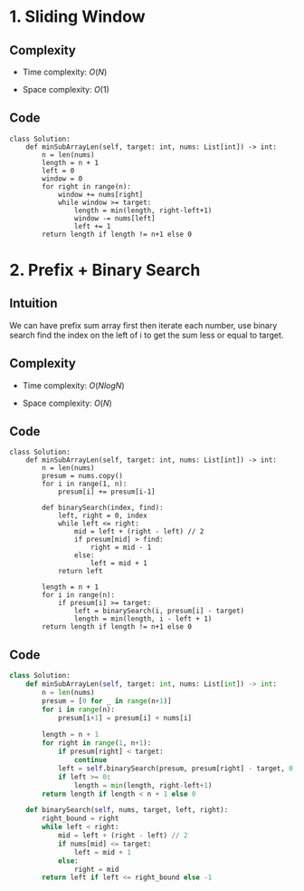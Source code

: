 # 1. Sliding Window

## Complexity
- Time complexity:
    $O(N)$

- Space complexity:
    $O(1)$

## Code
```python3 []
class Solution:
    def minSubArrayLen(self, target: int, nums: List[int]) -> int:
        n = len(nums)
        length = n + 1
        left = 0
        window = 0
        for right in range(n):
            window += nums[right]
            while window >= target:
                length = min(length, right-left+1)
                window -= nums[left]
                left += 1
        return length if length != n+1 else 0
```


# 2. Prefix + Binary Search

## Intuition
We can have prefix sum array first then iterate each number, use binary search find the index on the left of i to get the sum less or equal to target.

## Complexity
- Time complexity:
    $O(NlogN)$

- Space complexity:
    $O(N)$

## Code
```python3 []
class Solution:
    def minSubArrayLen(self, target: int, nums: List[int]) -> int:
        n = len(nums)
        presum = nums.copy()
        for i in range(1, n):
            presum[i] += presum[i-1]

        def binarySearch(index, find):
            left, right = 0, index
            while left <= right:
                mid = left + (right - left) // 2
                if presum[mid] > find:
                    right = mid - 1
                else:
                    left = mid + 1
            return left
        
        length = n + 1
        for i in range(n):
            if presum[i] >= target:
                left = binarySearch(i, presum[i] - target)
                length = min(length, i - left + 1)
        return length if length != n+1 else 0
```

## Code
```python 3[]
class Solution:
    def minSubArrayLen(self, target: int, nums: List[int]) -> int:
        n = len(nums)
        presum = [0 for _ in range(n+1)]
        for i in range(n):
            presum[i+1] = presum[i] + nums[i]
        
        length = n + 1
        for right in range(1, n+1):
            if presum[right] < target:
                continue
            left = self.binarySearch(presum, presum[right] - target, 0, right)
            if left >= 0:
                length = min(length, right-left+1)
        return length if length < n + 1 else 0

    def binarySearch(self, nums, target, left, right):
        right_bound = right
        while left < right:
            mid = left + (right - left) // 2
            if nums[mid] <= target:
                left = mid + 1
            else:
                right = mid
        return left if left <= right_bound else -1
```